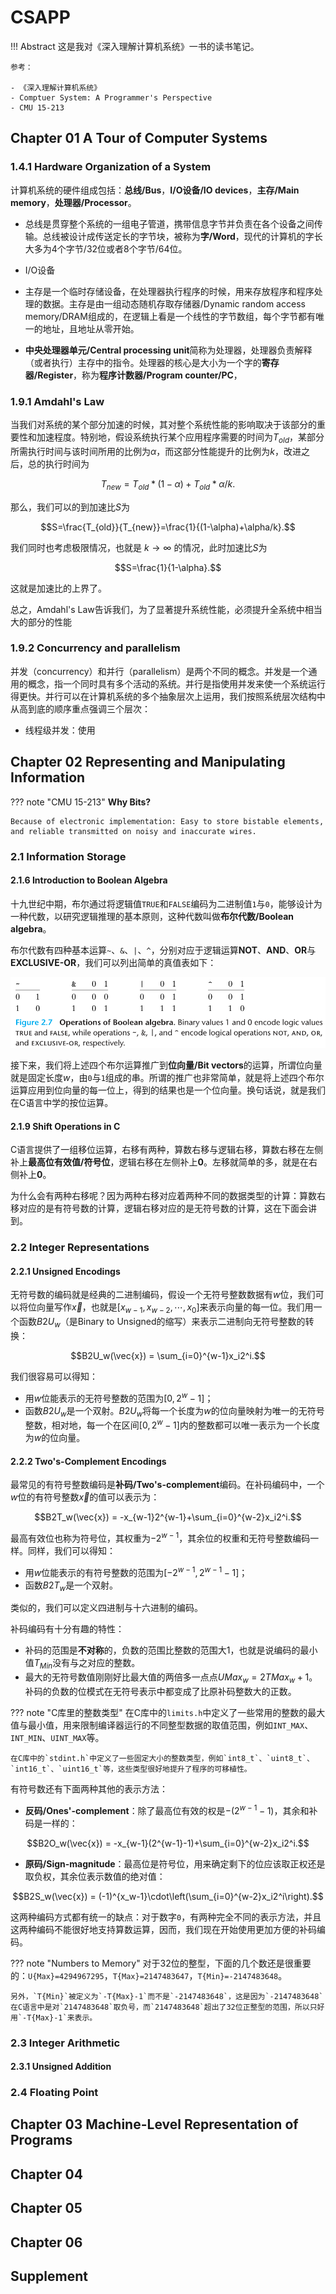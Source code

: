 # CSAPP

!!! Abstract
    这是我对《深入理解计算机系统》一书的读书笔记。

    参考：

    - 《深入理解计算机系统》
    - Comptuer System: A Programmer's Perspective
    - CMU 15-213

## Chapter 01 A Tour of Computer Systems

### 1.4.1 Hardware Organization of a System

计算机系统的硬件组成包括：**总线/Bus**，**I/O设备/IO devices**，**主存/Main memory**，**处理器/Processor**。

- 总线是贯穿整个系统的一组电子管道，携带信息字节并负责在各个设备之间传输。总线被设计成传送定长的字节块，被称为**字/Word**，现代的计算机的字长大多为4个字节/32位或者8个字节/64位。

- I/O设备

- 主存是一个临时存储设备，在处理器执行程序的时候，用来存放程序和程序处理的数据。主存是由一组动态随机存取存储器/Dynamic random access memory/DRAM组成的，在逻辑上看是一个线性的字节数组，每个字节都有唯一的地址，且地址从零开始。

- **中央处理器单元/Central processing unit**简称为处理器，处理器负责解释（或者执行）主存中的指令。处理器的核心是大小为一个字的**寄存器/Register**，称为**程序计数器/Program counter/PC**，

### 1.9.1 Amdahl's Law

当我们对系统的某个部分加速的时候，其对整个系统性能的影响取决于该部分的重要性和加速程度。特别地，假设系统执行某个应用程序需要的时间为$T_{old}$，某部分所需执行时间与该时间所用的比例为$\alpha$，而这部分性能提升的比例为$k$，改进之后，总的执行时间为

$$T_{new}=T_{old}*(1-\alpha)+T_{old}*\alpha/k.$$

那么，我们可以的到加速比$S$为 

$$S=\frac{T_{old}}{T_{new}}=\frac{1}{(1-\alpha)+\alpha/k}.$$

我们同时也考虑极限情况，也就是 $k\to\infty$ 的情况，此时加速比$S$为

$$S=\frac{1}{1-\alpha}.$$

这就是加速比的上界了。

总之，Amdahl's Law告诉我们，为了显著提升系统性能，必须提升全系统中相当大的部分的性能

### 1.9.2 Concurrency and parallelism

并发（concurrency）和并行（parallelism）是两个不同的概念。并发是一个通用的概念，指一个同时具有多个活动的系统。并行是指使用并发来使一个系统运行得更快。并行可以在计算机系统的多个抽象层次上运用，我们按照系统层次结构中从高到底的顺序重点强调三个层次：

- 线程级并发：使用

## Chapter 02 Representing and Manipulating Information

??? note "CMU 15-213"
    **Why Bits?**

    Because of electronic implementation: Easy to store bistable elements, and reliable transmitted on noisy and inaccurate wires. 

### 2.1 Information Storage

#### 2.1.6 Introduction to Boolean Algebra

十九世纪中期，布尔通过将逻辑值`TRUE`和`FALSE`编码为二进制值`1`与`0`，能够设计为一种代数，以研究逻辑推理的基本原则，这种代数叫做**布尔代数/Boolean algebra**。

布尔代数有四种基本运算`~`、`&`、`|`、`^`，分别对应于逻辑运算**NOT**、**AND**、**OR**与**EXCLUSIVE-OR**，我们可以列出简单的真值表如下：

![alt text](images/image.png)

接下来，我们将上述四个布尔运算推广到**位向量/Bit vectors**的运算，所谓位向量就是固定长度$w$，由`0`与`1`组成的串。所谓的推广也非常简单，就是将上述四个布尔运算应用到位向量的每一位上，得到的结果也是一个位向量。换句话说，就是我们在C语言中学的按位运算。

#### 2.1.9 Shift Operations in C

C语言提供了一组移位运算，右移有两种，算数右移与逻辑右移，算数右移在左侧补上**最高位有效值/符号位**，逻辑右移在左侧补上**0**。左移就简单的多，就是在右侧补上**0**。

为什么会有两种右移呢？因为两种右移对应着两种不同的数据类型的计算：算数右移对应的是有符号数的计算，逻辑右移对应的是无符号数的计算，这在下面会讲到。

### 2.2 Integer Representations

#### 2.2.1 Unsigned Encodings

无符号数的编码就是经典的二进制编码，假设一个无符号整数数据有$w$位，我们可以将位向量写作$\vec{x}$，也就是$[x_{w-1},x_{w-2},\cdots,x_0]$来表示向量的每一位。我们用一个函数$B2U_w$（是Binary to Unsigned的缩写）来表示二进制向无符号整数的转换：

$$B2U_w(\vec{x}) = \sum_{i=0}^{w-1}x_i2^i.$$

我们很容易可以得知：

- 用$w$位能表示的无符号整数的范围为$[0,2^w-1]$；
- 函数$B2U_w$是一个双射。$B2U_w$将每一个长度为$w$的位向量映射为唯一的无符号整数，相对地，每一个在区间$[0,2^w-1]$内的整数都可以唯一表示为一个长度为$w$的位向量。

#### 2.2.2 Two's-Complement Encodings

最常见的有符号整数编码是**补码/Two's-complement**编码。在补码编码中，一个$w$位的有符号整数$\vec{x}$的值可以表示为：

$$B2T_w(\vec{x}) = -x_{w-1}2^{w-1}+\sum_{i=0}^{w-2}x_i2^i.$$

最高有效位也称为符号位，其权重为$-2^{w-1}$，其余位的权重和无符号整数编码一样。同样，我们可以得知：

- 用$w$位能表示的有符号整数的范围为$[-2^{w-1},2^{w-1}-1]$；
- 函数$B2T_w$是一个双射。

类似的，我们可以定义四进制与十六进制的编码。

补码编码有十分有趣的特性：

- 补码的范围是**不对称**的，负数的范围比整数的范围大1，也就是说编码的最小值$T_{{Min}}$没有与之对应的整数。
- 最大的无符号数值刚刚好比最大值的两倍多一点点$U{{Max}}_w=2T{Max}_w+1$。补码的负数的位模式在无符号表示中都变成了比原补码整数大的正数。

??? note "C库里的整数类型"
    在C库中的`limits.h`中定义了一些常用的整数的最大值与最小值，用来限制编译器运行的不同整型数据的取值范围，例如`INT_MAX`、`INT_MIN`、`UINT_MAX`等。
    
    在C库中的`stdint.h`中定义了一些固定大小的整数类型，例如`int8_t`、`uint8_t`、`int16_t`、`uint16_t`等，这些类型很好地提升了程序的可移植性。

有符号数还有下面两种其他的表示方法：

- **反码/Ones'-complement**：除了最高位有效的权是$-(2^{w-1}-1)$，其余和补码是一样的：

$$B2O_w(\vec{x}) = -x_{w-1}(2^{w-1}-1)+\sum_{i=0}^{w-2}x_i2^i.$$

- **原码/Sign-magnitude**：最高位是符号位，用来确定剩下的位应该取正权还是取负权，其余位表示数值的绝对值：

$$B2S_w(\vec{x}) = (-1)^{x_w-1}\cdot\left(\sum_{i=0}^{w-2}x_i2^i\right).$$

这两种编码方式都有统一的缺点：对于数字`0`，有两种完全不同的表示方法，并且这两种编码不能很好地支持算数运算，因而，我们现在开始使用更加方便的补码编码。

??? note "Numbers to Memory"
    对于32位的整型，下面的几个数还是很重要的：`U{Max}=4294967295`，`T{Max}=2147483647`，`T{Min}=-2147483648`。

    另外，`T{Min}`被定义为`-T{Max}-1`而不是`-2147483648`，这是因为`-2147483648`在C语言中是对`2147483648`取负号，而`2147483648`超出了32位正整型的范围，所以只好用`-T{Max}-1`来表示。

### 2.3 Integer Arithmetic

#### 2.3.1 Unsigned Addition



### 2.4 Floating Point

## Chapter 03 Machine-Level Representation of Programs

## Chapter 04

## Chapter 05

## Chapter 06

## Supplement